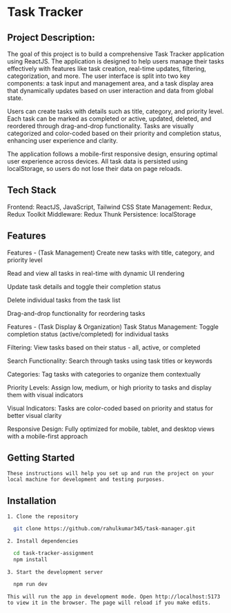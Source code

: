 # Task Tracker

## Project Description:

The goal of this project is to build a comprehensive Task Tracker application using ReactJS. The application is designed to help users manage their tasks effectively with features like task creation, real-time updates, filtering, categorization, and more. The user interface is split into two key components: a task input and management area, and a task display area that dynamically updates based on user interaction and data from global state.

Users can create tasks with details such as title, category, and priority level. Each task can be marked as completed or active, updated, deleted, and reordered through drag-and-drop functionality. Tasks are visually categorized and color-coded based on their priority and completion status, enhancing user experience and clarity.

The application follows a mobile-first responsive design, ensuring optimal user experience across devices. All task data is persisted using localStorage, so users do not lose their data on page reloads.

## Tech Stack

Frontend: ReactJS, JavaScript, Tailwind CSS
State Management: Redux, Redux Toolkit
Middleware: Redux Thunk
Persistence: localStorage

## Features

Features - (Task Management)
Create new tasks with title, category, and priority level

Read and view all tasks in real-time with dynamic UI rendering

Update task details and toggle their completion status

Delete individual tasks from the task list

Drag-and-drop functionality for reordering tasks


Features - (Task Display & Organization)
Task Status Management: Toggle completion status (active/completed) for individual tasks

Filtering: View tasks based on their status - all, active, or completed

Search Functionality: Search through tasks using task titles or keywords

Categories: Tag tasks with categories to organize them contextually

Priority Levels: Assign low, medium, or high priority to tasks and display them with visual indicators

Visual Indicators: Tasks are color-coded based on priority and status for better visual clarity

Responsive Design: Fully optimized for mobile, tablet, and desktop views with a mobile-first approach



## Getting Started

    These instructions will help you set up and run the project on your local machine for development and testing purposes.

## Installation

    1. Clone the repository

```bash
  git clone https://github.com/rahulkumar345/task-manager.git

```

    2. Install dependencies

```bash
  cd task-tracker-assignment
  npm install
```

    3. Start the development server

```bash
  npm run dev
```

    This will run the app in development mode. Open http://localhost:5173 to view it in the browser. The page will reload if you make edits.
